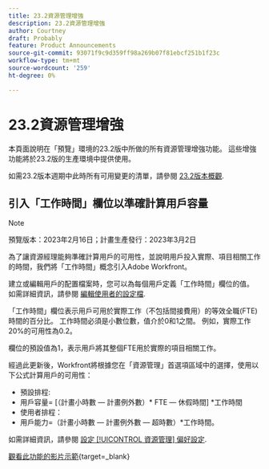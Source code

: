 ```yaml
---
title: 23.2資源管理增強
description: 23.2資源管理增強
author: Courtney
draft: Probably
feature: Product Announcements
source-git-commit: 93071f9c9d359ff98a269b07f81ebcf251b1f23c
workflow-type: tm+mt
source-wordcount: '259'
ht-degree: 0%

---
```


# 23.2資源管理增強

本頁面說明在「預覽」環境的23.2版中所做的所有資源管理增強功能。 這些增強功能將於23.2版的生產環境中提供使用。

如需23.2版本週期中此時所有可用變更的清單，請參閱 [23.2版本概觀](/help/quicksilver/product-announcements/product-releases/23.2-release-activity/23-2-release-overview.md).

## 引入「工作時間」欄位以準確計算用戶容量

>[!NOTE]
>
>預覽版本：2023年2月16日；計畫生產發行：2023年3月2日

為了讓資源經理能夠準確計算用戶的可用性，並說明用戶投入實際、項目相關工作的時間，我們將「工作時間」概念引入Adobe Workfront。

建立或編輯用戶的配置檔案時，您可以為每個用戶定義「工作時間」欄位的值。 如需詳細資訊，請參閱 [編輯使用者的設定檔](/help/quicksilver/administration-and-setup/add-users/create-and-manage-users/edit-a-users-profile.md).

「工作時間」欄位表示用戶可用於實際工作（不包括間接費用）的等效全職(FTE)時間的百分比。 工作時間必須是小數位數，值介於0和1之間。 例如，實際工作20%的可用性為0.2。

欄位的預設值為1，表示用戶將其整個FTE用於實際的項目相關工作。

經過此更新後，Workfront將根據您在「資源管理」首選項區域中的選擇，使用以下公式計算用戶的可用性：

* 預設排程:
* 用戶容量= [（計畫小時數 — 計畫例外數）* FTE — 休假時間] *工作時間
* 使用者排程：
* 用戶能力=（計畫小時數 — 計畫例外數 — 超時數）*工作時間。

如需詳細資訊，請參閱 [設定 [!UICONTROL 資源管理] 偏好設定](/help/quicksilver/administration-and-setup/set-up-workfront/configure-system-defaults/configure-resource-mgmt-preferences.md).

[觀看此功能的影片示範](https://video.tv.adobe.com/v/3415608/){target=_blank}